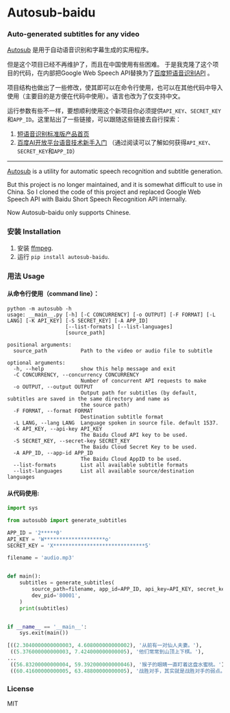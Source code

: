 # Autosub-baidu
  
### Auto-generated subtitles for any video

[Autosub](https://github.com/agermanidis/autosub) 是用于自动语音识别和字幕生成的实用程序。

但是这个项目已经不再维护了，而且在中国使用有些困难。
于是我克隆了这个项目的代码，在内部把Google Web Speech API替换为了[百度短语音识别API](https://ai.baidu.com/tech/speech/asr) 。

项目结构也做出了一些修改，使其即可以在命令行使用，也可以在其他代码中导入使用（主要目的是方便在代码中使用）。语言也改为了仅支持中文。

运行参数有些不一样，要想顺利使用这个新项目你必须提供`API_KEY`、`SECRET_KEY`和`APP_ID`。这里贴出了一些链接，可以跟随这些链接去自行探索：
1. [短语音识别标准版产品首页](https://ai.baidu.com/tech/speech/asr)
2. [百度AI开放平台语音技术新手入门](https://ai.baidu.com/ai-doc/SPEECH/qknh9i8ed) （通过阅读可以了解如何获得`API_KEY`、`SECRET_KEY`和`APP_ID`）

---

[Autosub](https://github.com/agermanidis/autosub) is a utility for automatic speech recognition and subtitle generation.

But this project is no longer maintained, and it is somewhat difficult to use in China.
So I cloned the code of this project and replaced Google Web Speech API with Baidu Short Speech Recognition API internally.

Now Autosub-baidu only supports Chinese.

### 安装 Installation

1. 安装 [ffmpeg](https://www.ffmpeg.org/).
2. 运行 `pip install autosub-baidu`.

### 用法 Usage

#### 从命令行使用（command line）：
```
python -m autosubb -h
usage: __main__.py [-h] [-C CONCURRENCY] [-o OUTPUT] [-F FORMAT] [-L LANG] [-K API_KEY] [-S SECRET_KEY] [-A APP_ID]
                   [--list-formats] [--list-languages]
                   [source_path]

positional arguments:
  source_path           Path to the video or audio file to subtitle

optional arguments:
  -h, --help            show this help message and exit
  -C CONCURRENCY, --concurrency CONCURRENCY
                        Number of concurrent API requests to make
  -o OUTPUT, --output OUTPUT
                        Output path for subtitles (by default, subtitles are saved in the same directory and name as
                        the source path)
  -F FORMAT, --format FORMAT
                        Destination subtitle format
  -L LANG, --lang LANG  Language spoken in source file. default 1537.
  -K API_KEY, --api-key API_KEY
                        The Baidu Cloud API key to be used.
  -S SECRET_KEY, --secret-key SECRET_KEY
                        The Baidu Cloud Secret Key to be used.
  -A APP_ID, --app-id APP_ID
                        The Baidu Cloud AppID to be used.
  --list-formats        List all available subtitle formats
  --list-languages      List all available source/destination languages
```

#### 从代码使用:
```py
import sys

from autosubb import generate_subtitles

APP_ID = '2*****0'
API_KEY = 'W********************o'
SECRET_KEY = 'X******************************5'

filename = 'audio.mp3'


def main():
    subtitles = generate_subtitles(
        source_path=filename, app_id=APP_ID, api_key=API_KEY, secret_key=SECRET_KEY, concurrency=2,
        dev_pid='80001',
    )
    print(subtitles)


if __name__ == '__main__':
    sys.exit(main())
```

```py
[((2.3040000000000003, 4.608000000000002), '从前有一对仙人夫妻。'),
 ((5.376000000000003, 7.424000000000005), '他们常常到山顶上下棋。'),
...
 ((56.83200000000004, 59.392000000000046), '猴子的眼睛一直盯着这盘水蜜桃。'),
 ((60.41600000000005, 63.48800000000005), '战胜对手，其实就是战胜对手的弱点。')]
```

### License

MIT
